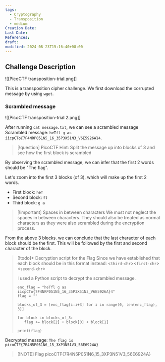 ```yaml
---
tags:
  - Cryptography
  - Transposition
  - medium
Creation Date: 
Last Date: 
References: 
draft: 
modified: 2024-08-23T15:16:40+08:00
---
```

## Challenge Description

![[PicoCTF transposition-trial.png]]

This is a transposition cipher challenge. We first download the corrupted message by using `wget`. 

### Scrambled message
![[PicoCTF transposition-trial 2.png]]

After running `cat message.txt`, we can see a scrambled message 
Scrambled message: `heTfl g as iicpCTo{7F4NRP051N5_16_35P3X51N3_V6E5926A}4`.

>[!question] PicoCTF Hint: Split the message up into blocks of 3 and see how the first block is scrambled

By observing the scrambled message, we can infer that the first 2 words should be "The flag".

Let's zoom into the first 3 blocks (of 3), which will make up the first 2 words.
-  First block: `heT`
-  Second block: `fl `
-  Third block: `g a`
>[!important] Spaces in between characters
>We must not neglect the spaces in between characters. They should also be treated as normal characters as they were also scrambled during the encryption process.

From the above 3 blocks. we can conclude that the last character of each block should be the first. This will be followed by the first and second character of the block.

>[!todo]+ Decryption script for the Flag
>Since we have established that each block should be in this format instead: 
><`third-chr`><`first-chr`><`second-chr`>
>
>I used a Python script to decrypt the scrambled message.
>```
>enc_flag = "heTfl g as iicpCTo{7F4NRP051N5_16_35P3X51N3_V6E5926A}4"
>flag = ""
>
>blocks_of_3 = [enc_flag[i:i+3] for i in range(0, len(enc_flag), 3)]
>
>for block in blocks_of_3:
>    flag += block[2] + block[0] + block[1]
>
>print(flag)
>```

Decrypted message: `The flag is picoCTF{7R4N5P051N6_15_3XP3N51V3_56E6924A}`

 >[!NOTE] Flag
>picoCTF{7R4N5P051N6_15_3XP3N51V3_56E6924A}
